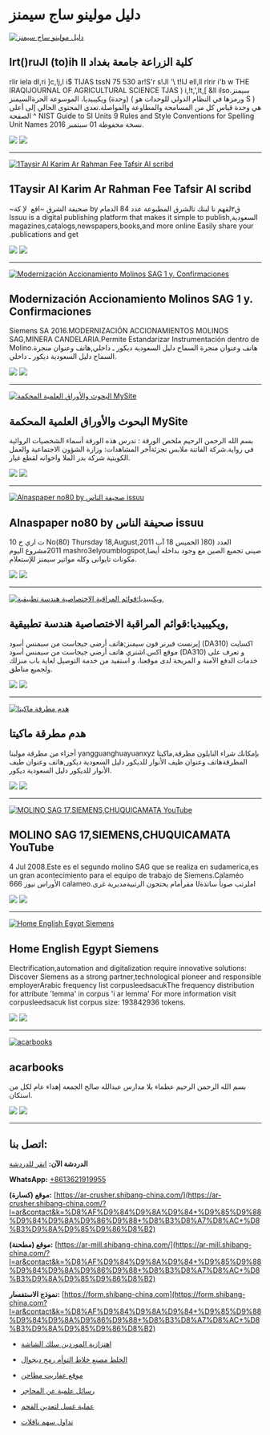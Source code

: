 # دليل مولينو ساج سيمنز

<a href="https://swt.shibang-china.com/?l=ar&img&k=%D8%AF%D9%84%D9%8A%D9%84+%D9%85%D9%88%D9%84%D9%8A%D9%86%D9%88+%D8%B3%D8%A7%D8%AC+%D8%B3%D9%8A%D9%85%D9%86%D8%B2" target="_blank">![دليل مولينو ساج سيمنز](http://static.shibang-china.com/all-800x300/566.jpg)</a>

## lrt(\)ruJl (to)ih ll كلية الزراعة جامعة بغداد
rlir iela dl,ri ]c,!j,I i$ TIJAS tssN 75 530 ar!S'r s!Jl '\ t!lJ ell,ll rlrir i'b w THE IRAQIJOURNAL OF AGRICULTURAL SCIENCE TJAS ) i,!t,',lt,[ &ll ilso.سيمنز (وحدة) ويكيبيديا، الموسوعة الحرةالسيمنز ( ورمزها في النظام الدولي للوحدات هو S ) هي وحدة قياس كل من المسامحة والمطاوعة والمواصلة.تعدى المحتوى الحالي إلى أعلى الصفحة ^ NIST Guide to SI Units 9 Rules and Style Conventions for Spelling Unit Names نسخة محفوظة 01 سبتمبر 2016.


<a href="https://whatsapp.shibangsoft.com/WhatsApp.php" target="_blank" title="WhatsApp">![](http://static.shibang-china.com/icon/whatsapp.png)</a> <a href="https://swt.shibang-china.com/?l=ar&icon&k=%D8%AF%D9%84%D9%8A%D9%84+%D9%85%D9%88%D9%84%D9%8A%D9%86%D9%88+%D8%B3%D8%A7%D8%AC+%D8%B3%D9%8A%D9%85%D9%86%D8%B2" target="_blank">![](http://static.shibang-china.com/icon/chat-ar.png)</a>

---

<a href="https://swt.shibang-china.com/?l=ar&img&k=%D8%AF%D9%84%D9%8A%D9%84+%D9%85%D9%88%D9%84%D9%8A%D9%86%D9%88+%D8%B3%D8%A7%D8%AC+%D8%B3%D9%8A%D9%85%D9%86%D8%B2" target="_blank">![1Taysir Al Karim Ar Rahman Fee Tafsir Al scribd](http://static.shibang-china.com/all-800x300/1294.jpg)</a>

## 1Taysir Al Karim Ar Rahman Fee Tafsir Al scribd
‫~اقع ‪ ‬لإ‬ ‫كة~‏‪‎‬‬ ‫ق‪٢‬لقهم‪‬‬ ‫نا‬ ‫لبنك‬ ‫تالشرق المطبوعة عدد 84 الدمام by صحيفة الشرق السعودية,Issuu is a digital publishing platform that makes it simple to publish magazines,catalogs,newspapers,books,and more online Easily share your publications and get.


<a href="https://whatsapp.shibangsoft.com/WhatsApp.php" target="_blank" title="WhatsApp">![](http://static.shibang-china.com/icon/whatsapp.png)</a> <a href="https://swt.shibang-china.com/?l=ar&icon&k=%D8%AF%D9%84%D9%8A%D9%84+%D9%85%D9%88%D9%84%D9%8A%D9%86%D9%88+%D8%B3%D8%A7%D8%AC+%D8%B3%D9%8A%D9%85%D9%86%D8%B2" target="_blank">![](http://static.shibang-china.com/icon/chat-ar.png)</a>

---

<a href="https://swt.shibang-china.com/?l=ar&img&k=%D8%AF%D9%84%D9%8A%D9%84+%D9%85%D9%88%D9%84%D9%8A%D9%86%D9%88+%D8%B3%D8%A7%D8%AC+%D8%B3%D9%8A%D9%85%D9%86%D8%B2" target="_blank">![Modernización Accionamiento Molinos SAG 1 y. Confirmaciones](http://static.shibang-china.com/all-800x300/512.jpg)</a>

## Modernización Accionamiento Molinos SAG 1 y. Confirmaciones
Siemens SA 2016.MODERNIZACIÓN ACCIONAMIENTOS MOLINOS SAG,MINERA CANDELARIA.Permite Estandarizar Instrumentación dentro de Molino.هاتف وعنوان منجرة السماح دليل السعودية ديكور ـ داخلي,هاتف وعنوان منجرة السماح دليل السعودية ديكور ـ داخلي.


<a href="https://whatsapp.shibangsoft.com/WhatsApp.php" target="_blank" title="WhatsApp">![](http://static.shibang-china.com/icon/whatsapp.png)</a> <a href="https://swt.shibang-china.com/?l=ar&icon&k=%D8%AF%D9%84%D9%8A%D9%84+%D9%85%D9%88%D9%84%D9%8A%D9%86%D9%88+%D8%B3%D8%A7%D8%AC+%D8%B3%D9%8A%D9%85%D9%86%D8%B2" target="_blank">![](http://static.shibang-china.com/icon/chat-ar.png)</a>

---

<a href="https://swt.shibang-china.com/?l=ar&img&k=%D8%AF%D9%84%D9%8A%D9%84+%D9%85%D9%88%D9%84%D9%8A%D9%86%D9%88+%D8%B3%D8%A7%D8%AC+%D8%B3%D9%8A%D9%85%D9%86%D8%B2" target="_blank">![البحوث والأوراق العلمية المحكمة MySite](http://static.shibang-china.com/all-800x300/608.jpg)</a>

## البحوث والأوراق العلمية المحكمة MySite
بسم الله الرحمن الرحيم ملخص الورقة : تدرس هذه الورقة أسماء الشخصيات الروائية في رواية.شركة الفاتنة ملابس تجزئةآخر المشاهدات: وزارة الشؤون الاجتماعية والعمل الكويتية شركة بدر الملا واخوانه لقطع غيار.


<a href="https://whatsapp.shibangsoft.com/WhatsApp.php" target="_blank" title="WhatsApp">![](http://static.shibang-china.com/icon/whatsapp.png)</a> <a href="https://swt.shibang-china.com/?l=ar&icon&k=%D8%AF%D9%84%D9%8A%D9%84+%D9%85%D9%88%D9%84%D9%8A%D9%86%D9%88+%D8%B3%D8%A7%D8%AC+%D8%B3%D9%8A%D9%85%D9%86%D8%B2" target="_blank">![](http://static.shibang-china.com/icon/chat-ar.png)</a>

---

<a href="https://swt.shibang-china.com/?l=ar&img&k=%D8%AF%D9%84%D9%8A%D9%84+%D9%85%D9%88%D9%84%D9%8A%D9%86%D9%88+%D8%B3%D8%A7%D8%AC+%D8%B3%D9%8A%D9%85%D9%86%D8%B2" target="_blank">![Alnaspaper no80 by صحيفة الناس issuu](http://static.shibang-china.com/all-800x300/702.jpg)</a>

## Alnaspaper no80 by صحيفة الناس issuu
‫‪10‬‬ ‫ت اري خ‬ ‫‪No(80) Thursday 18,August,2011‬‬ ‫العدد (‪ )80‬الخميس ‪ 18‬آب ‪2011‬‬مشروع اليوم mashro3elyoumblogspot,صينى تجميع الصين مع وجود بداخله أيضا مكونات تايوانى وكله مواتير سيمنز للإستعلام.


<a href="https://whatsapp.shibangsoft.com/WhatsApp.php" target="_blank" title="WhatsApp">![](http://static.shibang-china.com/icon/whatsapp.png)</a> <a href="https://swt.shibang-china.com/?l=ar&icon&k=%D8%AF%D9%84%D9%8A%D9%84+%D9%85%D9%88%D9%84%D9%8A%D9%86%D9%88+%D8%B3%D8%A7%D8%AC+%D8%B3%D9%8A%D9%85%D9%86%D8%B2" target="_blank">![](http://static.shibang-china.com/icon/chat-ar.png)</a>

---

<a href="https://swt.shibang-china.com/?l=ar&img&k=%D8%AF%D9%84%D9%8A%D9%84+%D9%85%D9%88%D9%84%D9%8A%D9%86%D9%88+%D8%B3%D8%A7%D8%AC+%D8%B3%D9%8A%D9%85%D9%86%D8%B2" target="_blank">![ويكيبيديا:قوائم المراقبة الاختصاصية هندسة تطبيقية,](http://static.shibang-china.com/all-800x300/1185.jpg)</a>

## ويكيبيديا:قوائم المراقبة الاختصاصية هندسة تطبيقية,
إيرنست فيرنر فون سيمنز;هاتف أرضي جيجاست من سيمنس أسود (DA310) اكسايت موقع اكس.اشتري هاتف أرضي جيجاست من سيمنس أسود (DA310) و تعرف على خدمات الدفع الآمنة و المريحة لدى موقعنا، و استفيد من خدمة التوصيل لغاية باب منزلك ولجميع مناطق.


<a href="https://whatsapp.shibangsoft.com/WhatsApp.php" target="_blank" title="WhatsApp">![](http://static.shibang-china.com/icon/whatsapp.png)</a> <a href="https://swt.shibang-china.com/?l=ar&icon&k=%D8%AF%D9%84%D9%8A%D9%84+%D9%85%D9%88%D9%84%D9%8A%D9%86%D9%88+%D8%B3%D8%A7%D8%AC+%D8%B3%D9%8A%D9%85%D9%86%D8%B2" target="_blank">![](http://static.shibang-china.com/icon/chat-ar.png)</a>

---

<a href="https://swt.shibang-china.com/?l=ar&img&k=%D8%AF%D9%84%D9%8A%D9%84+%D9%85%D9%88%D9%84%D9%8A%D9%86%D9%88+%D8%B3%D8%A7%D8%AC+%D8%B3%D9%8A%D9%85%D9%86%D8%B2" target="_blank">![هدم مطرقة ماكيتا](http://static.shibang-china.com/all-800x300/1269.jpg)</a>

## هدم مطرقة ماكيتا
أجزاء من مطرقة مولينا yangguanghuayuanxyz بإمكانك شراء النايلون مطرقة,ماكيتا المطرقةهاتف وعنوان طيف الأنوار للديكور دليل السعودية ديكور,هاتف وعنوان طيف الأنوار للديكور دليل السعودية ديكور.


<a href="https://whatsapp.shibangsoft.com/WhatsApp.php" target="_blank" title="WhatsApp">![](http://static.shibang-china.com/icon/whatsapp.png)</a> <a href="https://swt.shibang-china.com/?l=ar&icon&k=%D8%AF%D9%84%D9%8A%D9%84+%D9%85%D9%88%D9%84%D9%8A%D9%86%D9%88+%D8%B3%D8%A7%D8%AC+%D8%B3%D9%8A%D9%85%D9%86%D8%B2" target="_blank">![](http://static.shibang-china.com/icon/chat-ar.png)</a>

---

<a href="https://swt.shibang-china.com/?l=ar&img&k=%D8%AF%D9%84%D9%8A%D9%84+%D9%85%D9%88%D9%84%D9%8A%D9%86%D9%88+%D8%B3%D8%A7%D8%AC+%D8%B3%D9%8A%D9%85%D9%86%D8%B2" target="_blank">![MOLINO SAG 17,SIEMENS,CHUQUICAMATA YouTube](http://static.shibang-china.com/all-800x300/100.jpg)</a>

## MOLINO SAG 17,SIEMENS,CHUQUICAMATA YouTube
4 Jul 2008.Este es el segundo molino SAG que se realiza en sudamerica,es un gran acontecimiento para el equipo de trabajo de Siemens.Calaméo الأوراس نيوز 666 calameo‫املرتب صون‬‫أ ساتذة‬‫ل‬‫ا‬ ‫مقر‬‫أمام‬ ‫يحتجون‬ ‫الرتبية‬‫مديرية‬ ‫غري.


<a href="https://whatsapp.shibangsoft.com/WhatsApp.php" target="_blank" title="WhatsApp">![](http://static.shibang-china.com/icon/whatsapp.png)</a> <a href="https://swt.shibang-china.com/?l=ar&icon&k=%D8%AF%D9%84%D9%8A%D9%84+%D9%85%D9%88%D9%84%D9%8A%D9%86%D9%88+%D8%B3%D8%A7%D8%AC+%D8%B3%D9%8A%D9%85%D9%86%D8%B2" target="_blank">![](http://static.shibang-china.com/icon/chat-ar.png)</a>

---

<a href="https://swt.shibang-china.com/?l=ar&img&k=%D8%AF%D9%84%D9%8A%D9%84+%D9%85%D9%88%D9%84%D9%8A%D9%86%D9%88+%D8%B3%D8%A7%D8%AC+%D8%B3%D9%8A%D9%85%D9%86%D8%B2" target="_blank">![Home English Egypt Siemens](http://static.shibang-china.com/all-800x300/911.jpg)</a>

## Home English Egypt Siemens
Electrification,automation and digitalization require innovative solutions: Discover Siemens as a strong partner,technological pioneer and responsible employerArabic frequency list corpusleedsacukThe frequency distribution for attribute 'lemma' in corpus 'i ar lemma' For more information visit corpusleedsacuk list corpus size: 193842936 tokens.


<a href="https://whatsapp.shibangsoft.com/WhatsApp.php" target="_blank" title="WhatsApp">![](http://static.shibang-china.com/icon/whatsapp.png)</a> <a href="https://swt.shibang-china.com/?l=ar&icon&k=%D8%AF%D9%84%D9%8A%D9%84+%D9%85%D9%88%D9%84%D9%8A%D9%86%D9%88+%D8%B3%D8%A7%D8%AC+%D8%B3%D9%8A%D9%85%D9%86%D8%B2" target="_blank">![](http://static.shibang-china.com/icon/chat-ar.png)</a>

---

<a href="https://swt.shibang-china.com/?l=ar&img&k=%D8%AF%D9%84%D9%8A%D9%84+%D9%85%D9%88%D9%84%D9%8A%D9%86%D9%88+%D8%B3%D8%A7%D8%AC+%D8%B3%D9%8A%D9%85%D9%86%D8%B2" target="_blank">![acarbooks](http://static.shibang-china.com/all-800x300/647.jpg)</a>

## acarbooks
بسم الله الرحمن الرحيم عظماء بلا مدارس عبدالله صالح الجمعة إهداء عام لكل من استكان.

<a href="https://whatsapp.shibangsoft.com/WhatsApp.php" target="_blank" title="WhatsApp">![](http://static.shibang-china.com/icon/whatsapp.png)</a> <a href="https://swt.shibang-china.com/?l=ar&icon&k=%D8%AF%D9%84%D9%8A%D9%84+%D9%85%D9%88%D9%84%D9%8A%D9%86%D9%88+%D8%B3%D8%A7%D8%AC+%D8%B3%D9%8A%D9%85%D9%86%D8%B2" target="_blank">![](http://static.shibang-china.com/icon/chat-ar.png)</a>

---
## اتصل بنا:

**الدردشة الآن:** [انقر للدردشة](https://swt.shibang-china.com?l=ar&contact&k=%D8%AF%D9%84%D9%8A%D9%84+%D9%85%D9%88%D9%84%D9%8A%D9%86%D9%88+%D8%B3%D8%A7%D8%AC+%D8%B3%D9%8A%D9%85%D9%86%D8%B2)

**WhatsApp:**  [+8613621919955](https://whatsapp.shibangsoft.com/WhatsApp.php)

**موقع (كسارة):** [https://ar-crusher.shibang-china.com/](https://ar-crusher.shibang-china.com/?l=ar&contact&k=%D8%AF%D9%84%D9%8A%D9%84+%D9%85%D9%88%D9%84%D9%8A%D9%86%D9%88+%D8%B3%D8%A7%D8%AC+%D8%B3%D9%8A%D9%85%D9%86%D8%B2)

**موقع (مطحنة):** [https://ar-mill.shibang-china.com/](https://ar-mill.shibang-china.com/?l=ar&contact&k=%D8%AF%D9%84%D9%8A%D9%84+%D9%85%D9%88%D9%84%D9%8A%D9%86%D9%88+%D8%B3%D8%A7%D8%AC+%D8%B3%D9%8A%D9%85%D9%86%D8%B2)

**نموذج الاستفسار:** [https://form.shibang-china.com](https://form.shibang-china.com?l=ar&contact&k=%D8%AF%D9%84%D9%8A%D9%84+%D9%85%D9%88%D9%84%D9%8A%D9%86%D9%88+%D8%B3%D8%A7%D8%AC+%D8%B3%D9%8A%D9%85%D9%86%D8%B2)

* [اهتزازية الموردين سلك الشاشة](../35/%D8%A7%D9%87%D8%AA%D8%B2%D8%A7%D8%B2%D9%8A%D8%A9%20%D8%A7%D9%84%D9%85%D9%88%D8%B1%D8%AF%D9%8A%D9%86%20%D8%B3%D9%84%D9%83%20%D8%A7%D9%84%D8%B4%D8%A7%D8%B4%D8%A9.md)

* [الخلط مصنع خلاط التوأم رمح ديجوال](../31/%D8%A7%D9%84%D8%AE%D9%84%D8%B7%20%D9%85%D8%B5%D9%86%D8%B9%20%D8%AE%D9%84%D8%A7%D8%B7%20%D8%A7%D9%84%D8%AA%D9%88%D8%A3%D9%85%20%D8%B1%D9%85%D8%AD%20%D8%AF%D9%8A%D8%AC%D9%88%D8%A7%D9%84.md)

* [موقع عفاريت مطاحن](../33/%D9%85%D9%88%D9%82%D8%B9%20%D8%B9%D9%81%D8%A7%D8%B1%D9%8A%D8%AA%20%D9%85%D8%B7%D8%A7%D8%AD%D9%86.md)

* [رسائل علمية عن المحاجر](../34/%D8%B1%D8%B3%D8%A7%D8%A6%D9%84%20%D8%B9%D9%84%D9%85%D9%8A%D8%A9%20%D8%B9%D9%86%20%D8%A7%D9%84%D9%85%D8%AD%D8%A7%D8%AC%D8%B1.md)

* [عملية غسل لتعدين الفحم](../32/%D8%B9%D9%85%D9%84%D9%8A%D8%A9%20%D8%BA%D8%B3%D9%84%20%D9%84%D8%AA%D8%B9%D8%AF%D9%8A%D9%86%20%D8%A7%D9%84%D9%81%D8%AD%D9%85.md)

* [تداول سهم ناقلات](../31/%D8%AA%D8%AF%D8%A7%D9%88%D9%84%20%D8%B3%D9%87%D9%85%20%D9%86%D8%A7%D9%82%D9%84%D8%A7%D8%AA.md)